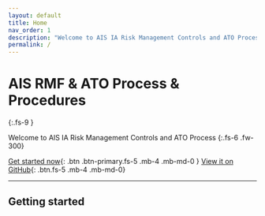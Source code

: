 ```yaml
---
layout: default
title: Home
nav_order: 1
description: "Welcome to AIS IA Risk Management Controls and ATO Process"
permalink: /
---
```


# AIS RMF & ATO Process & Procedures

{:.fs-9 }

Welcome to AIS IA Risk Management Controls and ATO Process
{:.fs-6 .fw-300}

[Get started now](#getting-started){: .btn .btn-primary.fs-5 .mb-4 .mb-md-0 } [View it on GitHub](https://spencer2306.github.io/RMF/){: .btn.fs-5 .mb-4 .mb-md-0}

---

## Getting started
